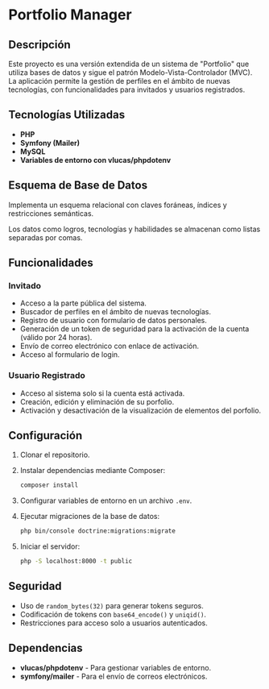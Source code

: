 # Portfolio Manager

## Descripción

Este proyecto es una versión extendida de un sistema de "Portfolio" que utiliza bases de datos y sigue el patrón Modelo-Vista-Controlador (MVC). La aplicación permite la gestión de perfiles en el ámbito de nuevas tecnologías, con funcionalidades para invitados y usuarios registrados.

## Tecnologías Utilizadas

- **PHP**
- **Symfony (Mailer)**
- **MySQL**
- **Variables de entorno con vlucas/phpdotenv**

## Esquema de Base de Datos

Implementa un esquema relacional con claves foráneas, índices y restricciones semánticas.

Los datos como logros, tecnologías y habilidades se almacenan como listas separadas por comas.

## Funcionalidades

### Invitado

- Acceso a la parte pública del sistema.
- Buscador de perfiles en el ámbito de nuevas tecnologías.
- Registro de usuario con formulario de datos personales.
- Generación de un token de seguridad para la activación de la cuenta (válido por 24 horas).
- Envío de correo electrónico con enlace de activación.
- Acceso al formulario de login.

### Usuario Registrado

- Acceso al sistema solo si la cuenta está activada.
- Creación, edición y eliminación de su porfolio.
- Activación y desactivación de la visualización de elementos del porfolio.

## Configuración

1. Clonar el repositorio.
2. Instalar dependencias mediante Composer:

   ```sh
   composer install
   ```

3. Configurar variables de entorno en un archivo `.env`.
4. Ejecutar migraciones de la base de datos:

   ```sh
   php bin/console doctrine:migrations:migrate
   ```

5. Iniciar el servidor:

   ```sh
   php -S localhost:8000 -t public
   ```

## Seguridad

- Uso de `random_bytes(32)` para generar tokens seguros.
- Codificación de tokens con `base64_encode()` y `uniqid()`.
- Restricciones para acceso solo a usuarios autenticados.

## Dependencias

- **vlucas/phpdotenv** - Para gestionar variables de entorno.
- **symfony/mailer** - Para el envío de correos electrónicos.
